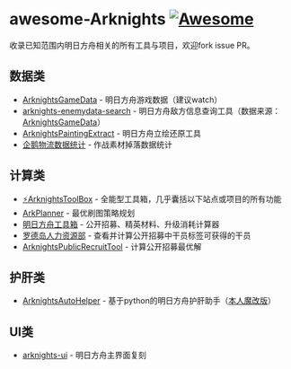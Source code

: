 # awesome-Arknights [![Awesome](https://cdn.rawgit.com/sindresorhus/awesome/d7305f38d29fed78fa85652e3a63e154dd8e8829/media/badge.svg)](https://github.com/sindresorhus/awesome)
收录已知范围内明日方舟相关的所有工具与项目，欢迎fork issue PR。

## 数据类
* [ArknightsGameData](https://github.com/Perfare/ArknightsGameData) - 明日方舟游戏数据（建议watch）
* [arknights-enemydata-search](https://github.com/Mark9804/arknights-enemydata-search) - 明日方舟敌方信息查询工具（数据来源：[ArknightsGameData](https://github.com/Perfare/ArknightsGameData)）
* [ArknightsPaintingExtract](https://github.com/Goodjooy/ArknightsPaintingExtract) - 明日方舟立绘还原工具
* [企鹅物流数据统计](https://penguin-stats.io) - 作战素材掉落数据统计

## 计算类
* [⚡️ArknightsToolBox](https://arkn.lolicon.app/) - 全能型工具箱，几乎囊括以下站点或项目的所有功能
* [ArkPlanner](https://github.com/ycremar/ArkPlanner) - 最优刷图策略规划
* [明日方舟工具箱](https://ak.graueneko.xyz/) - 公开招募、精英材料、升级消耗计算器
* [罗德岛人力资源部](https://duli.dev/hr/) - 查看并计算公开招募中干员标签可获得的干员
* [ArknightsPublicRecruitTool](https://github.com/HexJacaranda/ArknightsPublicRecruitTool) - 计算公开招募最优解

## 护肝类
* [ArknightsAutoHelper](https://github.com/ninthDevilHAUNSTER/ArknightsAutoHelper) - 基于python的明日方舟护肝助手（[本人魔改版](https://github.com/cyf-gh/ArknightsAutoHelper)）

## UI类
* [arknights-ui](https://ak.2heng.xin/) - 明日方舟主界面复刻
